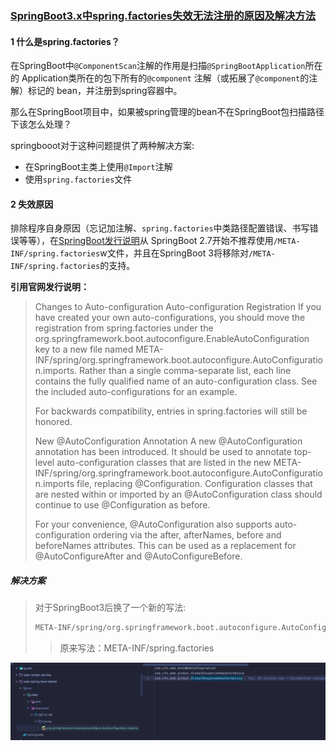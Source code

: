 ### [SpringBoot3.x中spring.factories失效无法注册的原因及解决方法](../README.md)

#### 1 什么是spring.factories？

 在SpringBoot中`@ComponentScan`注解的作用是扫描`@SpringBootApplication`所在的 Application类所在的包下所有的`@component`
注解（或拓展了`@component`的注解）标记的 bean，并注册到spring容器中。

 那么在SpringBoot项目中，如果被spring管理的bean不在SpringBoot包扫描路径下该怎么处理？

springbooot对于这种问题提供了两种解决方案:

+ 在SpringBoot主类上使用`@Import`注解
+ 使用`spring.factories`文件

#### 2 失效原因

 排除程序自身原因（忘记加注解、`spring.factories`中类路径配置错误、书写错误等等），在[SpringBoot发行说明](https://github.com/spring-projects/spring-boot/wiki/Spring-Boot-2.7-Release-Notes#changes-to-auto-configuration)从
SpringBoot 2.7开始不推荐使用`/META-INF/spring.factories`w文件，并且在SpringBoot 3将移除对`/META-INF/spring.factories`的支持。

**引用官网发行说明：**

> Changes to Auto-configuration
> Auto-configuration Registration
> If you have created your own auto-configurations, you should move the registration from spring.factories under the org.springframework.boot.autoconfigure.EnableAutoConfiguration key to a new file named META-INF/spring/org.springframework.boot.autoconfigure.AutoConfiguration.imports. Rather than a single comma-separate list, each line contains the fully qualified name of an auto-configuration class. See the included auto-configurations for an example.
>
> For backwards compatibility, entries in spring.factories will still be honored.
>
> New @AutoConfiguration Annotation
> A new @AutoConfiguration annotation has been introduced. It should be used to annotate top-level auto-configuration classes that are listed in the new META-INF/spring/org.springframework.boot.autoconfigure.AutoConfiguration.imports file, replacing @Configuration. Configuration classes that are nested within or imported by an @AutoConfiguration class should continue to use @Configuration as before.
>
> For your convenience, @AutoConfiguration also supports auto-configuration ordering via the after, afterNames, before and beforeNames attributes. This can be used as a replacement for @AutoConfigureAfter and @AutoConfigureBefore.

##### 解决方案

> 对于SpringBoot3后换了一个新的写法:
>
> ```sh
> META-INF/spring/org.springframework.boot.autoconfigure.AutoConfiguration.imports
> ```
>
> > 原来写法：META-INF/spring.factories
>


![](../resources/images/springboot3.x中spring.factories失效无法注册的原因及解决方法.png)
